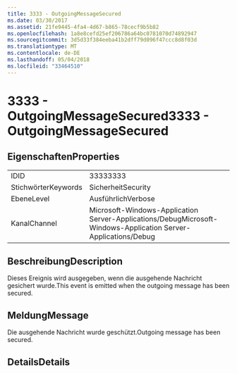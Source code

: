 ```yaml
---
title: 3333 - OutgoingMessageSecured
ms.date: 03/30/2017
ms.assetid: 21fe9445-4fa4-4d67-b865-78cecf9b5b82
ms.openlocfilehash: 1a8e8cefd25ef206786a64bc0781070d74892947
ms.sourcegitcommit: 3d5d33f384eeba41b2dff79d096f47ccc8d8f03d
ms.translationtype: MT
ms.contentlocale: de-DE
ms.lasthandoff: 05/04/2018
ms.locfileid: "33464510"
---
```

# <a name="3333---outgoingmessagesecured"></a><span data-ttu-id="8dc37-102">3333 - OutgoingMessageSecured</span><span class="sxs-lookup"><span data-stu-id="8dc37-102">3333 - OutgoingMessageSecured</span></span>
## <a name="properties"></a><span data-ttu-id="8dc37-103">Eigenschaften</span><span class="sxs-lookup"><span data-stu-id="8dc37-103">Properties</span></span>  
  
|||  
|-|-|  
|<span data-ttu-id="8dc37-104">ID</span><span class="sxs-lookup"><span data-stu-id="8dc37-104">ID</span></span>|<span data-ttu-id="8dc37-105">3333</span><span class="sxs-lookup"><span data-stu-id="8dc37-105">3333</span></span>|  
|<span data-ttu-id="8dc37-106">Stichwörter</span><span class="sxs-lookup"><span data-stu-id="8dc37-106">Keywords</span></span>|<span data-ttu-id="8dc37-107">Sicherheit</span><span class="sxs-lookup"><span data-stu-id="8dc37-107">Security</span></span>|  
|<span data-ttu-id="8dc37-108">Ebene</span><span class="sxs-lookup"><span data-stu-id="8dc37-108">Level</span></span>|<span data-ttu-id="8dc37-109">Ausführlich</span><span class="sxs-lookup"><span data-stu-id="8dc37-109">Verbose</span></span>|  
|<span data-ttu-id="8dc37-110">Kanal</span><span class="sxs-lookup"><span data-stu-id="8dc37-110">Channel</span></span>|<span data-ttu-id="8dc37-111">Microsoft-Windows-Application Server-Applications/Debug</span><span class="sxs-lookup"><span data-stu-id="8dc37-111">Microsoft-Windows-Application Server-Applications/Debug</span></span>|  
  
## <a name="description"></a><span data-ttu-id="8dc37-112">Beschreibung</span><span class="sxs-lookup"><span data-stu-id="8dc37-112">Description</span></span>  
 <span data-ttu-id="8dc37-113">Dieses Ereignis wird ausgegeben, wenn die ausgehende Nachricht gesichert wurde.</span><span class="sxs-lookup"><span data-stu-id="8dc37-113">This event is emitted when the outgoing message has been secured.</span></span>  
  
## <a name="message"></a><span data-ttu-id="8dc37-114">Meldung</span><span class="sxs-lookup"><span data-stu-id="8dc37-114">Message</span></span>  
 <span data-ttu-id="8dc37-115">Die ausgehende Nachricht wurde geschützt.</span><span class="sxs-lookup"><span data-stu-id="8dc37-115">Outgoing message has been secured.</span></span>  
  
## <a name="details"></a><span data-ttu-id="8dc37-116">Details</span><span class="sxs-lookup"><span data-stu-id="8dc37-116">Details</span></span>
